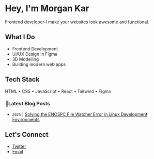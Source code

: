 # Hey, I'm Morgan Kar

Frontend developer-I make your websites look awesome and functional.
## What I Do

- Frontend Development  
- UI/UX Design in Figma
- 3D Modelling 
- Building modern web apps  

## Tech Stack

HTML • CSS • JavaScript • React • Tailwind • Figma


### 📮Latest Blog Posts 
<!-- BLOG-POST-LIST:START -->
- `2025` | [Solving the ENOSPC File Watcher Error in Linux Development Environments](https://dev.to/morgankar/solving-the-enospc-file-watcher-error-in-linux-development-environments-544j)  

<!-- BLOG-POST-LIST:END -->

## Let's Connect

- [Twitter](https://twitter.com/morgankarx)  
- [Email](mailto:morgankar@protonmail.com)
